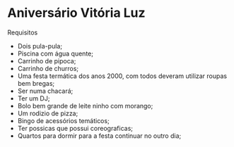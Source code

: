 # Aniversário Vitória Luz 

Requisitos
   * Dois pula-pula;
   * Piscina com água quente;
   * Carrinho de pipoca;
   * Carrinho de churros;
   * Uma festa termática dos anos 2000, com todos deveram utilizar roupas bem bregas;
   * Ser numa chacará;
   * Ter um DJ;
   * Bolo bem grande de leite ninho com morango;
   * Um rodizio de pizza;
   * Bingo de acessórios temáticos;
   * Ter possicas que possui coreograficas;
   * Quartos para dormir para a festa continuar no outro dia;
